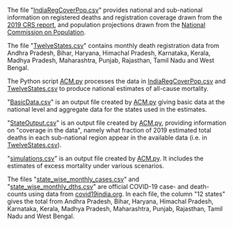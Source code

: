 The file "[IndiaRegCoverPop.csv](https://github.com/muradbanaji/IndiaACMdata/blob/master/NationalEstimates/IndiaRegCoverPop.csv)" provides national and sub-national information on registered deaths and registration coverage drawn from the [2019 CRS report](https://crsorgi.gov.in/web/uploads/download/CRS%202019%20report.pdf), and population projections drawn from the [National Commission on Population](https://nhm.gov.in/New_Updates_2018/Report_Population_Projection_2019.pdf). 

The file "[TwelveStates.csv](https://github.com/muradbanaji/IndiaACMdata/blob/master/NationalEstimates/TwelveStates.csv)" contains monthly death registration data from Andhra Pradesh, Bihar, Haryana, Himachal Pradesh, Karnataka, Kerala, Madhya Pradesh, Maharashtra, Punjab, Rajasthan, Tamil Nadu and West Bengal.

The Python script [ACM.py](https://github.com/muradbanaji/IndiaACMdata/blob/master/NationalEstimates/ACM.py) processes the data in [IndiaRegCoverPop.csv](https://github.com/muradbanaji/IndiaACMdata/blob/master/NationalEstimates/IndiaRegCoverPop.csv) and [TwelveStates.csv](https://github.com/muradbanaji/IndiaACMdata/blob/master/NationalEstimates/TwelveStates.csv) to produce national estimates of all-cause mortality. 

"[BasicData.csv](https://github.com/muradbanaji/IndiaACMdata/blob/master/NationalEstimates/BasicData.csv)" is an output file created by [ACM.py](https://github.com/muradbanaji/IndiaACMdata/blob/master/NationalEstimates/ACM.py) giving basic data at the national level and aggregate data for the states used in the estimates. 

"[StateOutput.csv](https://github.com/muradbanaji/IndiaACMdata/blob/master/NationalEstimates/StateOutput.csv)" is an output file created by [ACM.py](https://github.com/muradbanaji/IndiaACMdata/blob/master/NationalEstimates/ACM.py), providing information on "coverage in the data", namely what fraction of 2019 estimated total deaths in each sub-national region appear in the available data (i.e. in [TwelveStates.csv](https://github.com/muradbanaji/IndiaACMdata/blob/master/NationalEstimates/TwelveStates.csv)). 

"[simulations.csv](https://github.com/muradbanaji/IndiaACMdata/blob/master/NationalEstimates/simulations.csv)" is an output file created by [ACM.py](https://github.com/muradbanaji/IndiaACMdata/blob/master/NationalEstimates/ACM.py). It includes the estimates of excess mortality under various scenarios. 

The files "[state_wise_monthly_cases.csv](https://github.com/muradbanaji/IndiaACMdata/blob/master/NationalEstimates/state_wise_monthly_cases.csv)" and "[state_wise_monthly_dths.csv](https://github.com/muradbanaji/IndiaACMdata/blob/master/NationalEstimates/state_wise_monthly_dths.csv)" are official COVID-19 case- and death-counts using data from [covid19india.org](https://www.covid19india.org/). In each file, the column "12 states" gives the total from Andhra Pradesh, Bihar, Haryana, Himachal Pradesh, Karnataka, Kerala, Madhya Pradesh, Maharashtra, Punjab, Rajasthan, Tamil Nadu and West Bengal.
